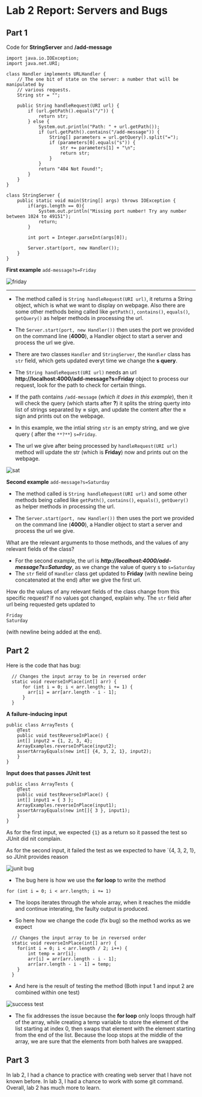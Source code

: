 # Lab 2 Report: Servers and Bugs
## Part 1
Code for **StringServer** and **/add-message**
```
import java.io.IOException;
import java.net.URI;

class Handler implements URLHandler {
    // The one bit of state on the server: a number that will be manipulated by
    // various requests.
    String str = "";

    public String handleRequest(URI url) {
        if (url.getPath().equals("/")) {
            return str;
        } else {
            System.out.println("Path: " + url.getPath());
            if (url.getPath().contains("/add-message")) {
                String[] parameters = url.getQuery().split("=");
                if (parameters[0].equals("s")) {
                    str += parameters[1] + "\n";
                    return str;
                }
            }
            return "404 Not Found!";
        }
    }
}

class StringServer {
    public static void main(String[] args) throws IOException {
        if(args.length == 0){
            System.out.println("Missing port number! Try any number between 1024 to 49151");
            return;
        }

        int port = Integer.parseInt(args[0]);

        Server.start(port, new Handler());
    }
}
```
**First example**
`add-message?s=Friday`

![friday](https://user-images.githubusercontent.com/112384009/233758057-733e3692-f1b4-4620-98d3-1b7ca8797aed.jpg)

---
* The method called is `String handleRequest(URI url)`, it returns a String object, which is what we want to display on webpage.
Also there are some other methods being called like `getPath()`, `contains()`, `equals()`, `getQuery()` as helper methods 
in processing the url.

* The `Server.start(port, new Handler())` then uses the port we provided on the command line (**4000**), a Handler object to start
a server and process the url we give.


* There are two classes `Handler` and `StringServer`, the `Handler` class has `str` field, which gets updated everyt time
we change the **s query**.
* The `String handleRequest(URI url)` needs an url **http://localhost:4000/add-message?s=Friday**
object to process our request, look for the path to check for certain things.
* If the path contains `/add-message` (*which it does in this example*), then it will check the query (which starts after **?**)
it splits the string querty into list of strings separated by **=** sign, and update the content after the **=** sign and prints
out on the webpage.

* In this example, we the intial string `str` is an empty string, and we give query ( after the `**?**`) `s=Friday`.
* The url we give after being processed by `handleRequest(URI url)` method will update the str (which is **Friday**) now and prints out on the webpage.
 

![sat](https://user-images.githubusercontent.com/112384009/233760030-c07bdd22-f21b-45dc-a899-8c2279d77307.jpg)

**Second example**
`add-message?s=Saturday`

* The method called is `String handleRequest(URI url)`
 and some other methods being called like `getPath()`, `contains()`, `equals()`, `getQuery()` as helper methods 
in processing the url.

* The `Server.start(port, new Handler())` then uses the port we provided on the command line (**4000**), a Handler object to start
a server and process the url we give.

What are the relevant arguments to those methods, and the values of any relevant fields of the class?
* For the second example, the url is ***http://localhost:4000/add-message?s=Saturday***, as we change the value of query s to `s=Saturday`
* The `str` field of `Handler` class get updated to **Friday** (with newline being concatenated at the end) after we give the first url.

How do the values of any relevant fields of the class change from this specific request? If no values got changed, explain why.
The `str` field after url being requested gets updated to
``` 
Friday
Saturday
```
(with newline being added at the end).

## Part 2
Here is the code that has bug:
```
  // Changes the input array to be in reversed order
  static void reverseInPlace(int[] arr) {
      for (int i = 0; i < arr.length; i += 1) {
        arr[i] = arr[arr.length - i - 1];
      }
  }
  ```
**A failure-inducing input**
```
public class ArrayTests {
	@Test 
	public void testReverseInPlace() {
    int[] input2 = {1, 2, 3, 4};
    ArrayExamples.reverseInPlace(input2);
    assertArrayEquals(new int[] {4, 3, 2, 1}, input2);
	}
}
```
**Input does that passes JUnit test**
```
public class ArrayTests {
	@Test 
	public void testReverseInPlace() {
    int[] input1 = { 3 };
    ArrayExamples.reverseInPlace(input1);
    assertArrayEquals(new int[]{ 3 }, input1);
	}
}
```

As for the first input, we expected `{1}` as a return so it passed the test so JUnit did nit complain.

As for the second input, it failed the test as we expected to have `{4, 3, 2, 1}, so JUnit provides reason

![junit bug](https://user-images.githubusercontent.com/112384009/233771897-c5d3db97-c5f8-4122-8dc5-33140d605317.jpg)


* The bug here is how we use the **for loop** to write the method
```
for (int i = 0; i < arr.length; i += 1)
```
* The loops iterates through the whole array, when it reaches the middle and continue interating, the faulty output is produced.

* So here how we change the code (fix bug) so the method works as we expect
```
  // Changes the input array to be in reversed order
  static void reverseInPlace(int[] arr) {
    for(int i = 0; i < arr.length / 2; i++) {
        int temp = arr[i];
        arr[i] = arr[arr.length - i - 1];
        arr[arr.length - i - 1] = temp;
    }
  }
```

* And here is the result of testing the method (Both input 1 and input 2 are combined within one test)

![success test](https://user-images.githubusercontent.com/112384009/233772233-f0e36a18-7f1d-46f2-8462-ebeec7effb5e.jpg)

* The fix addresses the issue because the **for loop** only loops through half of the array, while creating a temp variable to store the element
of the list starting at index 0, then swaps that element with the element starting from the end of the list. Because the loop stops at the middle
of the array, we are sure that the elements from both halves are swapped.

## Part 3

In lab 2, I had a chance to practice with creating web server that I have not known before. In lab 3, I had a chance to work with some git command.\
Overall, lab 2 has much more to learn.
